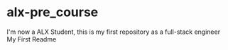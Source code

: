 # alx-pre_course
 I'm now a ALX Student, this is my first repository as a full-stack engineer
My First Readme
